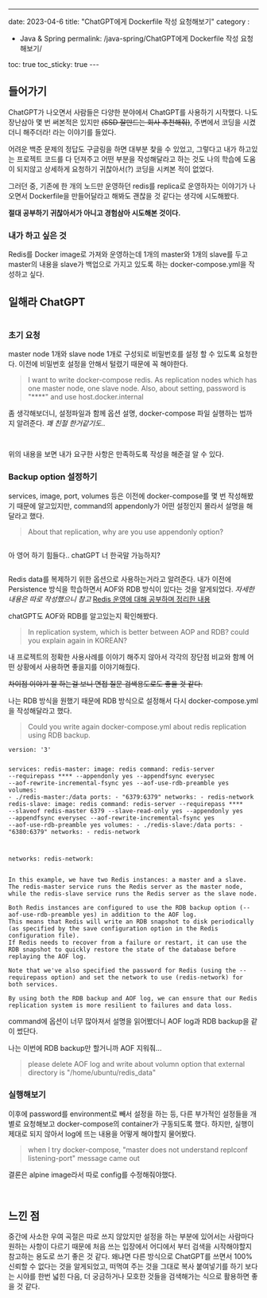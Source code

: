 ---
date: 2023-04-6
title: "ChatGPT에게 Dockerfile 작성 요청해보기"
category :
  - Java & Spring
permalink: /java-spring/ChatGPT에게 Dockerfile 작성 요청해보기/

toc: true
toc_sticky: true
---<h2 id="들어가기">들어가기</h2>
<p>ChatGPT가 나오면서 사람들은 다양한 분야에서 ChatGPT를 사용하기 시작했다.
나도 장난삼아 몇 번 써본적은 있지만 <del>(SSD 잘만드는 회사 추천해줘)</del>, 주변에서 코딩을 시켰더니 해주더라! 라는 이야기를 들었다.</p>
<p>어려운 백준 문제의 정답도 구글링을 하면 대부분 찾을 수 있었고, 그렇다고 내가 하고있는 프로젝트 코드를 다 던져주고 어떤 부분을 작성해달라고 하는 것도 나의 학습에 도움이 되지않고 상세하게 요청하기 귀찮아서(?) 코딩을 시켜본 적이 없었다.</p>
<p>그러던 중, 기존에 한 개의 노드만 운영하던 redis를 replica로 운영하자는 이야기가 나오면서 Dockerfile을 만들어달라고 해봐도 괜찮을 것 같다는 생각에 시도해봤다.</p>
<p><strong>절대 공부하기 귀찮아서가 아니고 경험삼아 시도해본 것이다.</strong></p>
<h3 id="내가-하고-싶은-것">내가 하고 싶은 것</h3>
<p>Redis를 Docker image로 가져와 운영하는데 1개의 master와 1개의 slave를 두고 master의 내용을 slave가 백업으로 가지고 있도록 하는 docker-compose.yml을 작성하고 싶다.</p>
<h2 id="일해라-chatgpt">일해라 ChatGPT</h2>
<p><img alt="" src="https://velog.velcdn.com/images/kny8092/post/3a9058e4-e4b0-4ea2-8b67-85e366e5f1f7/image.png" /></p>
<h3 id="초기-요청">초기 요청</h3>
<p>master node 1개와 slave node 1개로 구성되로 비밀번호를 설정 할 수 있도록 요청한다.
이전에 비밀번호 설정을 안해서 털렸기 때문에 꼭 해야한다.</p>
<blockquote>
<p>I want to write docker-compose redis. As replication nodes which has one master node, one slave node. Also, about setting, password is "****" and use host.docker.internal</p>
</blockquote>
<p>좀 생각해보더니, 설정파일과 함께 옵션 설명, docker-compose 파일 실행하는 법까지 알려준다.
<em>꽤 친절 한거같기도..</em></p>
<p><img alt="" src="https://velog.velcdn.com/images/kny8092/post/394a66d7-ac68-4e66-91a1-47e8eed68ae8/image.png" /></p>
<p><img alt="" src="https://velog.velcdn.com/images/kny8092/post/7322f0e3-0d61-48af-8fea-76f8aaa6905b/image.png" /></p>
<p>위의 내용을 보면 내가 요구한 사항은 만족하도록 작성을 해준걸 알 수 있다.</p>
<h3 id="backup-option-설정하기">Backup option 설정하기</h3>
<p>services, image, port, volumes 등은 이전에 docker-compose를 몇 번 작성해봤기 때문에 알고있지만, command의 appendonly가 어떤 설정인지 몰라서 설명을 해달라고 했다.</p>
<blockquote>
<p>About that replication, why are you use appendonly option?</p>
</blockquote>
<p><img alt="" src="https://velog.velcdn.com/images/kny8092/post/9aa9d75d-6f25-483f-8e7c-a11cd9072fa7/image.png" /></p>
<p>아 영어 하기 힘들다.. chatGPT 너 한국말 가능하지?</p>
<p><img alt="" src="https://velog.velcdn.com/images/kny8092/post/d8d1a07d-d4f2-4304-9a80-25ccc5ae316f/image.png" /></p>
<p>Redis data를 복제하기 위한 옵션으로 사용하는거라고 알려준다.
내가 이전에 Persistence 방식을 학습하면서 AOF와 RDB 방식이 있다는 것을 알게되었다. 
<em>자세한 내용은 따로 작성했으니 참고</em>
<a href="https://jinsungone.notion.site/Redis-5f1df17a8a01486799385e499908be83">Redis 운영에 대해 공부하며 정리한 내용</a></p>
<p>chatGPT도 AOF와 RDB를 알고있는지 확인해봤다.</p>
<blockquote>
<p>In replication system, which is better between AOP and RDB? could you explain again in KOREAN?</p>
</blockquote>
<p>내 프로젝트의 정확한 사용사례를 이야기 해주지 않아서 각각의 장단점 비교와 함께 어떤 상황에서 사용하면 좋을지를 이야기해줬다.
<img alt="" src="https://velog.velcdn.com/images/kny8092/post/06a402de-e58d-43e7-9ff8-0212c831bf02/image.png" /></p>
<p><del>차이점 이야기 잘 하는걸 보니 면접 질문 검색용도로도 좋을 것 같다.</del></p>
<p>나는 RDB 방식을 원했기 때문에 RDB 방식으로 설정해서 다시 docker-compose.yml을 작성해달라고 했다.</p>
<blockquote>
<p>Could you write again docker-compose.yml about redis replication using RDB backup.</p>
</blockquote>
<pre><code class="language-yaml">version: '3'

services:
  redis-master:
    image: redis
    command: redis-server --requirepass **** --appendonly yes --appendfsync everysec --aof-rewrite-incremental-fsync yes --aof-use-rdb-preamble yes
    volumes:
      - ./redis-master:/data
    ports:
      - "6379:6379"
    networks:
      - redis-network
  redis-slave:
    image: redis
    command: redis-server --requirepass **** --slaveof redis-master 6379 --slave-read-only yes --appendonly yes --appendfsync everysec --aof-rewrite-incremental-fsync yes --aof-use-rdb-preamble yes
    volumes:
      - ./redis-slave:/data
    ports:
      - "6380:6379"
    networks:
      - redis-network

networks:
  redis-network:
</code></pre>
<pre><code class="language-text">In this example, we have two Redis instances: a master and a slave. 
The redis-master service runs the Redis server as the master node, while the redis-slave service runs the Redis server as the slave node.

Both Redis instances are configured to use the RDB backup option (--aof-use-rdb-preamble yes) in addition to the AOF log. 
This means that Redis will write an RDB snapshot to disk periodically (as specified by the save configuration option in the Redis configuration file). 
If Redis needs to recover from a failure or restart, it can use the RDB snapshot to quickly restore the state of the database before replaying the AOF log.

Note that we've also specified the password for Redis (using the --requirepass option) and set the network to use (redis-network) for both services.

By using both the RDB backup and AOF log, we can ensure that our Redis replication system is more resilient to failures and data loss.</code></pre>
<p>command에 옵션이 너무 많아져서 설명을 읽어봤더니 AOF log과 RDB backup을 같이 썼단다.</p>
<p>나는 이번에 RDB backup만 할거니까 AOF 지워줘...</p>
<blockquote>
<p>please delete AOF log and write about volumn option that external directory is "/home/ubuntu/redis_data"</p>
</blockquote>
<h3 id="실행해보기">실행해보기</h3>
<p>이후에 password를 environment로 빼서 설정을 하는 등, 다른 부가적인 설정들을 개별로 요청해보고 docker-compose의 container가 구동되도록 했다.
하지만, 실행이 제대로 되지 않아서 log에 뜨는 내용을 어떻게 해야할지 물어봤다.</p>
<blockquote>
<p>when I try docker-compose, "master does not understand replconf listening-port" message came out</p>
</blockquote>
<p>결론은 alpine image라서 따로 config를 수정해줘야했다.</p>
<p><img alt="" src="https://velog.velcdn.com/images/kny8092/post/a483e8c7-73f8-4cd0-9801-75e91f798190/image.png" /></p>
<p><img alt="" src="https://velog.velcdn.com/images/kny8092/post/2c66cc38-b7c8-4bc9-b31e-f2cd94823f30/image.png" /></p>
<h2 id="느낀-점">느낀 점</h2>
<p>중간에 사소한 우여 곡절은 따로 쓰지 않았지만 설정을 하는 부분에 있어서는 사람마다 원하는 사항이 다르기 때문에 처음 쓰는 입장에서 어디에서 부터 검색을 시작해야할지 참고하는 용도로 쓰기 좋은 것 같다.
왜냐면 다른 방식으로 ChatGPT를 쓰면서 100% 신뢰할 수 없다는 것을 알게되었고, 
떠먹여 주는 것을 그대로 복사 붙여넣기를 하기 보다는 시야를 한번 넓힌 다음, 더 궁금하거나 모호한 것들을 검색해가는 식으로 활용하면 좋을 것 같다.</p>